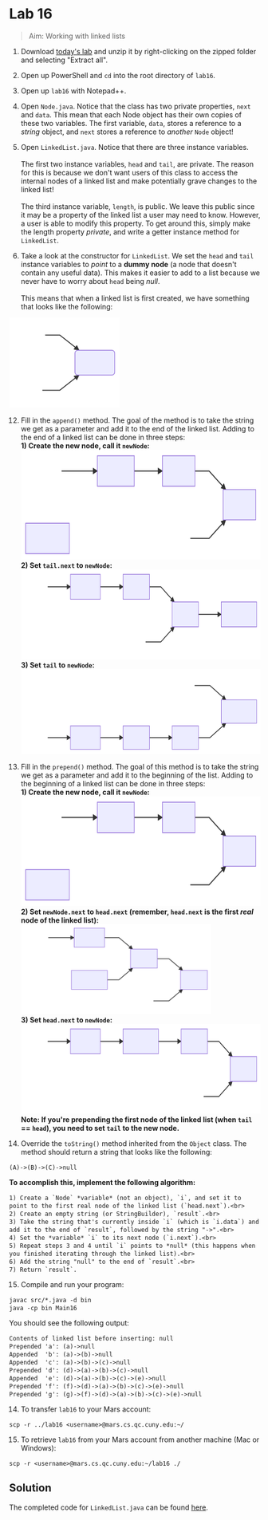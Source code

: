 # Lab 16

> Aim: Working with linked lists

1. Download <a href="/Misc/TODO/lab16.zip" download>today's lab</a> and unzip it by right-clicking on the zipped folder and selecting "Extract all".

2. Open up PowerShell and `cd` into the root directory of `lab16`. 

4. Open up `lab16` with Notepad++.

9. Open `Node.java`. Notice that the class has two private properties, `next` and `data`. This mean that each Node object has their own copies of these two variables. The first variable, `data`, stores a reference to a *string* object, and `next` stores a reference to *another* `Node` object!

10. Open `LinkedList.java`. Notice that there are three instance variables.<br/><br/>The first two instance variables, `head` and `tail`, are private. The reason for this is because we don't want users of this class to access the internal nodes of a linked list and make potentially grave changes to the linked list!<br/><br/>The third instance variable, `length`, is public. We leave this public since it may be a property of the linked list a user may need to know. However, a user is able to modify this property. To get around this, simply make the length property *private*, and write a getter instance method for `LinkedList`.

11. Take a look at the constructor for `LinkedList`. We set the `head` and `tail` instance variables to *point* to a **dummy node** (a node that doesn't contain any useful data). This makes it easier to add to a list because we never have to worry about `head` being *null*.<br><br>This means that when a linked list is first created, we have something that looks like the following:<br>
<img src="svg/1.svg" alt="My Awesome SVG" style="height:180px">

12. Fill in the `append()` method. The goal of the method is to take the string we get as a parameter and add it to the end of the linked list. Adding to the end of a linked list can be done in three steps:<br>
    **1) Create the new node, call it `newNode`:**<br><img src="svg/2.svg" alt="My Awesome SVG" style="height:220px"><br>
    **2) Set `tail.next` to `newNode`:**<br>
    <img src="svg/3.svg" alt="My Awesome SVG" style="height:180px"><br>
    **3) Set `tail` to `newNode`:**<br><img src="svg/4.svg" alt="My Awesome SVG" style="height:170px"><br>
13. Fill in the `prepend()` method. The goal of this method is to take the string we get as a parameter and add it to the beginning of the list. Adding to the beginning of a linked list can be done in three steps:<br>
    **1) Create the new node, call it `newNode`:**<br><img src="svg/2.svg" alt="My Awesome SVG" style="height:220px"><br>
    **2) Set `newNode.next` to `head.next` (remember, `head.next` is the first *real* node of the linked list):**<br><img src="svg/6.svg" alt="My Awesome SVG" style="height:180px"><br>
    **3) Set `head.next` to `newNode`:**<br><img src="svg/7.svg" alt="My Awesome SVG" style="height:180px"><br>
    **Note: If you're prepending the first node of the linked list (when `tail` == `head`), you need to set `tail` to the new node.** 

14. Override the `toString()` method inherited from the `Object` class. The method should return a string that looks like the following:
```
(A)->(B)->(C)->null
```
**To accomplish this, implement the following algorithm:**<br>

    1) Create a `Node` *variable* (not an object), `i`, and set it to point to the first real node of the linked list (`head.next`).<br>
    2) Create an empty string (or StringBuilder), `result`.<br>
    3) Take the string that's currently inside `i` (which is `i.data`) and add it to the end of `result`, followed by the string "->".<br>
    4) Set the *variable* `i` to its next node (`i.next`).<br>
    5) Repeat steps 3 and 4 until `i` points to *null* (this happens when you finished iterating through the linked list).<br>
    6) Add the string "null" to the end of `result`.<br>
    7) Return `result`.

15. Compile and run your program:
```
javac src/*.java -d bin
java -cp bin Main16
```
You should see the following output:
```
Contents of linked list before inserting: null
Prepended 'a': (a)->null
Appended  'b': (a)->(b)->null
Appended  'c': (a)->(b)->(c)->null
Prepended 'd': (d)->(a)->(b)->(c)->null
Appended  'e': (d)->(a)->(b)->(c)->(e)->null
Prepended 'f': (f)->(d)->(a)->(b)->(c)->(e)->null
Prepended 'g': (g)->(f)->(d)->(a)->(b)->(c)->(e)->null
```

14. To transfer `lab16` to your Mars account:
```
scp -r ../lab16 <username>@mars.cs.qc.cuny.edu:~/
```

15. To retrieve `lab16` from your Mars account from another machine (Mac or Windows):
```
scp -r <username>@mars.cs.qc.cuny.edu:~/lab16 ./
```

## Solution
The completed code for `LinkedList.java` can be found <a href="/Misc/Solutions/LinkedList.java" target="_blank">here</a>.

